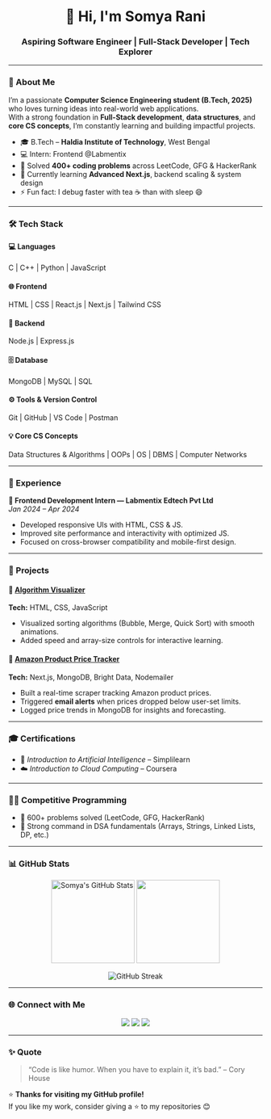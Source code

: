 <!-- Somya Rani | GitHub Profile README -->

<h1 align="center">👋 Hi, I'm Somya Rani</h1>
<h3 align="center">Aspiring Software Engineer | Full-Stack Developer | Tech Explorer</h3>

---

### 🌟 About Me  
I’m a passionate **Computer Science Engineering student (B.Tech, 2025)** who loves turning ideas into real-world web applications.  
With a strong foundation in **Full-Stack development**, **data structures**, and **core CS concepts**, I’m constantly learning and building impactful projects.

- 🎓 B.Tech – **Haldia Institute of Technology**, West Bengal  
- 💻 Intern: Frontend @Labmentix 
- 🧩 Solved **400+ coding problems** across LeetCode, GFG & HackerRank  
- 🌱 Currently learning **Advanced Next.js**, backend scaling & system design  
- ⚡ Fun fact: I debug faster with tea ☕ than with sleep 😄  

---

### 🛠️ Tech Stack

#### 💻 Languages  
C | C++ | Python | JavaScript  

#### 🌐 Frontend  
HTML | CSS | React.js | Next.js | Tailwind CSS  

#### 🧩 Backend  
Node.js | Express.js  

#### 🗄️ Database  
MongoDB | MySQL | SQL  

#### ⚙️ Tools & Version Control  
Git | GitHub | VS Code | Postman  

#### 💡 Core CS Concepts  
Data Structures & Algorithms | OOPs | OS | DBMS | Computer Networks  

---

### 💼 Experience

**🧠 Frontend Development Intern — Labmentix Edtech Pvt Ltd**  
*Jan 2024 – Apr 2024*  
- Developed responsive UIs with HTML, CSS & JS.  
- Improved site performance and interactivity with optimized JS.  
- Focused on cross-browser compatibility and mobile-first design.  



---

### 🚀 Projects

#### 🔹 [Algorithm Visualizer](https://github.com/Somya-Rani/Algorithm-Visualizer)
**Tech:** HTML, CSS, JavaScript  
- Visualized sorting algorithms (Bubble, Merge, Quick Sort) with smooth animations.  
- Added speed and array-size controls for interactive learning.

#### 🔹 [Amazon Product Price Tracker](https://github.com/Somya-Rani/Product-Price-Tracker)
**Tech:** Next.js, MongoDB, Bright Data, Nodemailer  
- Built a real-time scraper tracking Amazon product prices.  
- Triggered **email alerts** when prices dropped below user-set limits.  
- Logged price trends in MongoDB for insights and forecasting.

---

### 🎓 Certifications
- 🧠 *Introduction to Artificial Intelligence* – Simplilearn  
- ☁️ *Introduction to Cloud Computing* – Coursera  

---

### 🧑‍💻 Competitive Programming
- 🔸 600+ problems solved (LeetCode, GFG, HackerRank)  
- 💪 Strong command in DSA fundamentals (Arrays, Strings, Linked Lists, DP, etc.)

---

### 📊 GitHub Stats
<p align="center">
  <img src="https://github-readme-stats.vercel.app/api?username=Somya-Rani&show_icons=true&theme=radical" alt="Somya's GitHub Stats" height="165" />
  <img src="https://github-readme-stats.vercel.app/api/top-langs/?username=Somya-Rani&layout=compact&theme=radical" height="165" />
</p>

<p align="center">
  <img src="https://github-readme-streak-stats.herokuapp.com/?user=Somya-Rani&theme=radical" alt="GitHub Streak" />
</p>

---

### 🌐 Connect with Me
<p align="center">
  <a href="mailto:somyarani698@gmail.com"><img src="https://img.shields.io/badge/Gmail-D14836?style=for-the-badge&logo=gmail&logoColor=white" /></a>
  <a href="https://www.linkedin.com/in/somya-rani/"><img src="https://img.shields.io/badge/LinkedIn-0077B5?style=for-the-badge&logo=linkedin&logoColor=white" /></a>
  <a href="https://github.com/somyarani2003"><img src="https://img.shields.io/badge/GitHub-171515?style=for-the-badge&logo=github&logoColor=white" /></a>
</p>

---

### ✨ Quote
> “Code is like humor. When you have to explain it, it’s bad.” – Cory House  

⭐ **Thanks for visiting my GitHub profile!**  
If you like my work, consider giving a ⭐ to my repositories 😊
